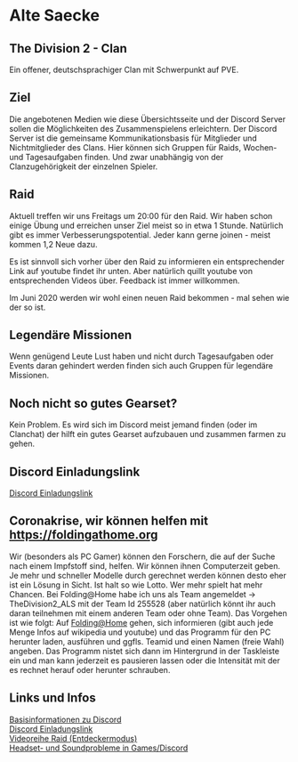 # Alte Saecke 
## The Division 2 - Clan
Ein offener, deutschsprachiger Clan mit Schwerpunkt auf PVE. 


## Ziel 
Die angebotenen Medien wie diese Übersichtsseite und der Discord Server sollen die Möglichkeiten des Zusammenspielens erleichtern.
Der Discord Server ist  die gemeinsame Kommunikationsbasis für Mitglieder und Nichtmitglieder des Clans. 
Hier können sich Gruppen für Raids, Wochen- und Tagesaufgaben finden. Und zwar unabhängig von der Clanzugehörigkeit der einzelnen Spieler. 

## Raid
Aktuell treffen wir uns Freitags um 20:00 für den Raid. Wir haben schon einige Übung und erreichen unser Ziel meist so in etwa 1 Stunde. Natürlich gibt es immer Verbesserungspotential. Jeder kann gerne joinen - meist kommen 1,2 Neue dazu.

Es ist sinnvoll sich vorher über den Raid zu informieren ein entsprechender Link auf youtube findet ihr unten. Aber natürlich quillt youtube von entsprechenden Videos über. Feedback ist immer willkommen.

Im Juni 2020 werden wir wohl einen neuen Raid bekommen - mal sehen wie der so ist.

## Legendäre Missionen
Wenn genügend Leute Lust haben und nicht durch Tagesaufgaben oder Events daran gehindert werden finden sich auch Gruppen für legendäre Missionen.

## Noch nicht so gutes Gearset?
Kein Problem. Es wird sich im Discord meist jemand finden (oder im Clanchat) der hilft ein gutes Gearset aufzubauen und zusammen farmen zu gehen.


## Discord Einladungslink 
[Discord Einladungslink](https://discord.gg/Pfq2FRa)<br>

## Coronakrise, wir können helfen mit https://foldingathome.org
Wir (besonders als PC Gamer) können den Forschern, die auf der Suche nach einem Impfstoff sind, helfen.
Wir können ihnen Computerzeit geben. Je mehr und schneller Modelle durch gerechnet werden können desto eher ist ein Lösung in Sicht. Ist halt so wie Lotto. Wer mehr spielt hat mehr Chancen.
Bei Folding@Home habe ich uns als Team angemeldet -> TheDivision2_ALS mit der Team Id 255528 (aber natürlich könnt ihr auch daran teilnehmen mit einem anderen Team oder ohne Team).
Das Vorgehen ist wie folgt:
Auf [Folding@Home](https://foldingathome.org/) gehen, sich informieren (gibt auch jede Menge Infos auf wikipedia und youtube) und das Programm für den PC herunter laden, ausführen und ggfls. Teamid und einen Namen (freie Wahl) angeben.
Das Programm nistet sich dann im Hintergrund in der Taskleiste ein und man kann jederzeit es pausieren lassen oder die Intensität mit der es rechnet herauf oder herunter schrauben.



## Links und Infos
[Basisinformationen zu Discord](https://youtu.be/S-lKon8xZx4)<br>
[Discord Einladungslink](https://discord.gg/Pfq2FRa)<br>
[Videoreihe Raid (Entdeckermodus)](https://www.youtube.com/watch?v=_rOnK1g4oNU&list=PL-QwoYvqt2L5Rx_dE05f4M3nc05qNs_Qz)<br>
[Headset- und Soundprobleme in Games/Discord](https://youtu.be/dewgJXhepP4)

